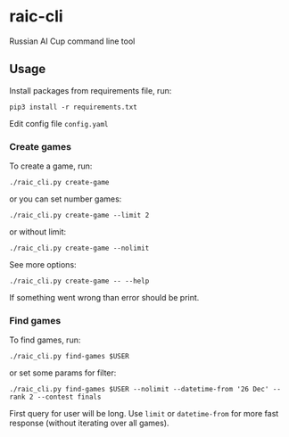 # raic-cli
Russian AI Cup command line tool

## Usage
Install packages from requirements file, run:

```
pip3 install -r requirements.txt
```

Edit config file `config.yaml`

### Create games

To create a game, run:
```
./raic_cli.py create-game
```

or you can set number games:
```
./raic_cli.py create-game --limit 2
```

or without limit:
```
./raic_cli.py create-game --nolimit
```

See more options:
```
./raic_cli.py create-game -- --help
```

If something went wrong than error should be print.

### Find games

To find games, run:
```
./raic_cli.py find-games $USER
```

or set some params for filter:
```
./raic_cli.py find-games $USER --nolimit --datetime-from '26 Dec' --rank 2 --contest finals
```

First query for user will be long. Use `limit` or `datetime-from` for more fast response (without iterating over all games).
